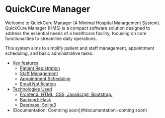 # QuickCure Manager
Welcome to QuickCure Manager (A Minimal Hospital Management System). QuickCure Manager (HMS) is a compact software solution designed to address the essential needs of a healthcare facility, focusing on core functionalities to streamline daily operations.

This system aims to simplify patient and staff management, appointment scheduling, and basic administrative tasks.

<!--ts-->
- [Key features](#key-features)
    + [Patient Registration](#patient-registration)
    + [Staff Management](#staff-management)
    + [Appointment Scheduling](#appointment-scheduling)
    + [Email Notification](#email-notification)
- [Technologies Used](#technologies-used)
    + [Frontend: HTML, CSS, JavaScript, Bootstrap.](#frontend:-html,-css,-javascript,-bootstrap.)
    + [Backend: Flask](#backend:-flask)
    + [Database: Sqlite3](#database:-sqlite3)
- [Documentation: Comming soon](#documentation:-coming soon)
<!--te-->